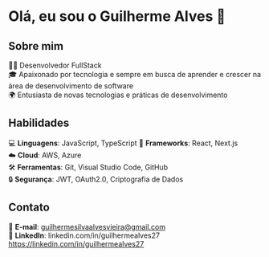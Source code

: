 # Olá, eu sou o Guilherme Alves 👋

## Sobre mim
👨‍💻 Desenvolvedor FullStack  
🎓 Apaixonado por tecnologia e sempre em busca de aprender e crescer na área de desenvolvimento de software  
🌍 Entusiasta de novas tecnologias e práticas de desenvolvimento

## Habilidades
💻 **Linguagens**: JavaScript, TypeScript 
🚀 **Frameworks**: React, Next.js  
☁️ **Cloud**: AWS, Azure  
🛠️ **Ferramentas**: Git, Visual Studio Code, GitHub  
🔒 **Segurança**: JWT, OAuth2.0, Criptografia de Dados

## Contato
📧 **E-mail**: guilhermesilvaalvesvieira@gmail.com  
💼 **LinkedIn**: linkedin.com/in/guilhermealves27 https://linkedin.com/in/guilhermealves27


<!---
GuilhermeAlves27/GuilhermeAlves27 is a ✨ special ✨ repository because its `README.md` (this file) appears on your GitHub profile.
You can click the Preview link to take a look at your changes.
--->
